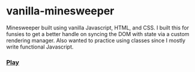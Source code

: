 # vanilla-minesweeper
Minesweeper built using vanilla Javascript, HTML, and CSS. I built this for funsies to get a better handle on syncing the DOM with state via a custom rendering manager. Also wanted to practice using classes since I mostly write functional Javascript.

### [Play](https://alexpaxton.github.io/vanilla-minesweeper/)
